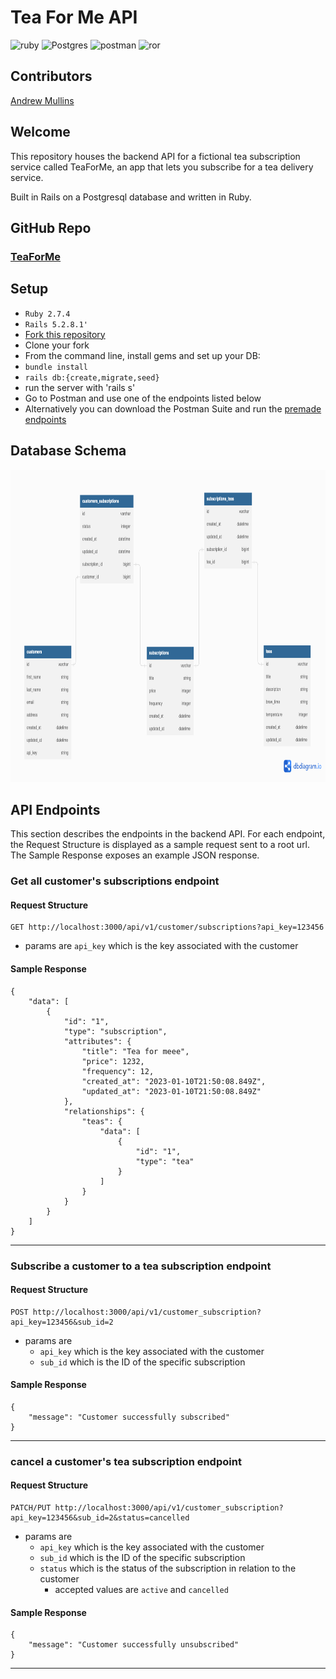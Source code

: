 # Tea For Me API

![ruby](https://img.shields.io/static/v1?message=2.7.4&logo=ruby&style=for-the-badge&label=Ruby&color=darkred&labelColor=crimson) ![Postgres](https://img.shields.io/static/v1?message=14.6&=postgresql&style=for-the-badge&label=Postgresql&color=dodgerblue&labelColor=royalblue&logoColor=white) ![postman](https://img.shields.io/static/v1?message=POSTMAN&logo=postman&style=for-the-badge&label=&color=orangered&labelColor=darkorange&logoColor=white) ![ror](https://img.shields.io/static/v1?message=5.2.8.1&logo=rubyonrails&style=for-the-badge&label=Rails&color=crimson&labelColor=darkred) 


## Contributors
[Andrew Mullins](https://www.linkedin.com/in/andrewmullins233/)


## Welcome
<p>
This repository houses the backend API for a fictional tea subscription service called TeaForMe, an app that lets you subscribe for a tea delivery service.

Built in Rails on a Postgresql database and written in Ruby.
</p>

## GitHub Repo
### [TeaForMe](https://github.com/mullinsand/TeaForMe)

## Setup

- `Ruby 2.7.4`
- `Rails 5.2.8.1'`
- [Fork this repository](https://github.com/mullinsand/TeaForMe)
- Clone your fork
- From the command line, install gems and set up your DB:
- `bundle install`
- `rails db:{create,migrate,seed}`
- run the server with 'rails s'
- Go to Postman and use one of the endpoints listed below
- Alternatively you can download the Postman Suite and run the [premade endpoints](./app/assets/images/files/TeaForMePostman.json)

## Database Schema

<img src="./app/assets/images/schema.png" alt="The schema of the project includes 5 tables."  width="900" height="500" />


## API Endpoints

This section describes the endpoints in the backend API. For each endpoint, the Request Structure is displayed as a sample request sent to a root url. The Sample Response exposes an example JSON response.

### Get all customer's subscriptions endpoint

#### Request Structure
```
GET http://localhost:3000/api/v1/customer/subscriptions?api_key=123456
```
 - params are `api_key` which is the key associated with the customer
#### Sample Response
```
{
    "data": [
        {
            "id": "1",
            "type": "subscription",
            "attributes": {
                "title": "Tea for meee",
                "price": 1232,
                "frequency": 12,
                "created_at": "2023-01-10T21:50:08.849Z",
                "updated_at": "2023-01-10T21:50:08.849Z"
            },
            "relationships": {
                "teas": {
                    "data": [
                        {
                            "id": "1",
                            "type": "tea"
                        }
                    ]
                }
            }
        }
    ]
}
```
___

### Subscribe a customer to a tea subscription endpoint

#### Request Structure
```
POST http://localhost:3000/api/v1/customer_subscription?api_key=123456&sub_id=2
```
 - params are
    - `api_key` which is the key associated with the customer
    - `sub_id` which is the ID of the specific subscription
#### Sample Response
```
{
    "message": "Customer successfully subscribed"
}
```
___

### cancel a customer's tea subscription endpoint

#### Request Structure
```
PATCH/PUT http://localhost:3000/api/v1/customer_subscription?api_key=123456&sub_id=2&status=cancelled
```
 - params are
    - `api_key` which is the key associated with the customer
    - `sub_id` which is the ID of the specific subscription
    - `status` which is the status of the subscription in relation to the customer
      - accepted values are `active` and  `cancelled`
#### Sample Response
```
{
    "message": "Customer successfully unsubscribed"
}
```
___

